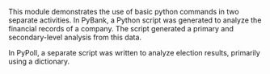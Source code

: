 This module demonstrates the use of basic python commands in two separate activities. In PyBank, a Python script was generated to analyze the financial records of a company. The script generated a primary and secondary-level analysis from this data.

In PyPoll, a separate script was written to analyze election results, primarily using a dictionary.
